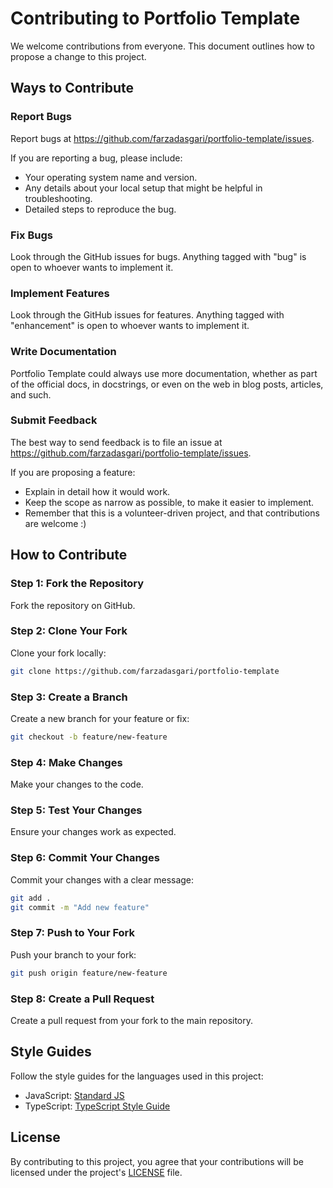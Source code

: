 # Contributing to Portfolio Template

We welcome contributions from everyone. This document outlines how to propose a change to this project.

## Ways to Contribute

### Report Bugs

Report bugs at https://github.com/farzadasgari/portfolio-template/issues.

If you are reporting a bug, please include:

- Your operating system name and version.
- Any details about your local setup that might be helpful in troubleshooting.
- Detailed steps to reproduce the bug.

### Fix Bugs

Look through the GitHub issues for bugs. Anything tagged with "bug" is open to whoever wants to implement it.

### Implement Features

Look through the GitHub issues for features. Anything tagged with "enhancement" is open to whoever wants to implement it.

### Write Documentation

Portfolio Template could always use more documentation, whether as part of the official docs, in docstrings, or even on the web in blog posts, articles, and such.

### Submit Feedback

The best way to send feedback is to file an issue at https://github.com/farzadasgari/portfolio-template/issues.

If you are proposing a feature:

- Explain in detail how it would work.
- Keep the scope as narrow as possible, to make it easier to implement.
- Remember that this is a volunteer-driven project, and that contributions are welcome :)

## How to Contribute

### Step 1: Fork the Repository

Fork the repository on GitHub.

### Step 2: Clone Your Fork

Clone your fork locally:

```bash
git clone https://github.com/farzadasgari/portfolio-template
```

### Step 3: Create a Branch

Create a new branch for your feature or fix:

```bash
git checkout -b feature/new-feature
```

### Step 4: Make Changes

Make your changes to the code.

### Step 5: Test Your Changes

Ensure your changes work as expected.

### Step 6: Commit Your Changes

Commit your changes with a clear message:

```bash
git add .
git commit -m "Add new feature"
```

### Step 7: Push to Your Fork

Push your branch to your fork:

```bash
git push origin feature/new-feature
```

### Step 8: Create a Pull Request

Create a pull request from your fork to the main repository.

## Style Guides

Follow the style guides for the languages used in this project:

- JavaScript: [Standard JS](https://standardjs.com/)
- TypeScript: [TypeScript Style Guide](https://github.com/Microsoft/TypeScript/wiki/Coding-guidelines)

## License

By contributing to this project, you agree that your contributions will be licensed under the project's [LICENSE](https://github.com/farzadasgari/portfolio-template/blob/main/LICENSE) file.

